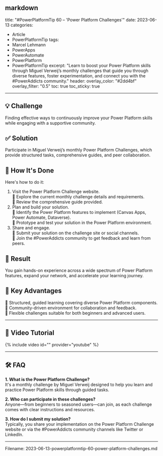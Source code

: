 markdown
---
title: "#PowerPlatformTip 60 – 'Power Platform Challenges'"
date: 2023-06-13
categories:
  - Article
  - PowerPlatformTip
tags:
  - Marcel Lehmann
  - PowerApps
  - PowerAutomate
  - PowerPlatform
  - PowerPlatformTip
excerpt: "Learn to boost your Power Platform skills through Miguel Verweij’s monthly challenges that guide you through diverse features, foster experimentation, and connect you with the #PowerAddicts community."
header:
  overlay_color: "#2dd4bf"
  overlay_filter: "0.5"
toc: true
toc_sticky: true
---

## 💡 Challenge
Finding effective ways to continuously improve your Power Platform skills while engaging with a supportive community.

## ✅ Solution
Participate in Miguel Verweij’s monthly Power Platform Challenges, which provide structured tasks, comprehensive guides, and peer collaboration.

## 🔧 How It's Done
Here's how to do it:  
1. Visit the Power Platform Challenge website.  
   🔸 Explore the current monthly challenge details and requirements.  
   🔸 Review the comprehensive guide provided.  
2. Plan and build your solution.  
   🔸 Identify the Power Platform features to implement (Canvas Apps, Power Automate, Dataverse).  
   🔸 Prototype and test your solution in the Power Platform environment.  
3. Share and engage.  
   🔸 Submit your solution on the challenge site or social channels.  
   🔸 Join the #PowerAddicts community to get feedback and learn from peers.

## 🎉 Result
You gain hands-on experience across a wide spectrum of Power Platform features, expand your network, and accelerate your learning journey.

## 🌟 Key Advantages
🔸 Structured, guided learning covering diverse Power Platform components.  
🔸 Community-driven environment for collaboration and feedback.  
🔸 Flexible challenges suitable for both beginners and advanced users.

---

## 🎥 Video Tutorial
{% include video id="" provider="youtube" %}

---

## 🛠️ FAQ
**1. What is the Power Platform Challenge?**  
It's a monthly challenge by Miguel Verweij designed to help you learn and practice Power Platform skills through guided tasks.

**2. Who can participate in these challenges?**  
Anyone—from beginners to seasoned users—can join, as each challenge comes with clear instructions and resources.

**3. How do I submit my solution?**  
Typically, you share your implementation on the Power Platform Challenge website or via the #PowerAddicts community channels like Twitter or LinkedIn.

---
  
Filename: 2023-06-13-powerplatformtip-60-power-platform-challenges.md
